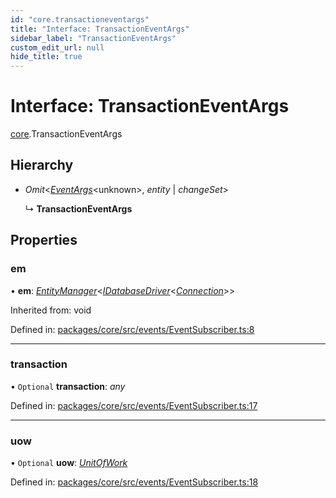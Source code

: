 ```yaml
---
id: "core.transactioneventargs"
title: "Interface: TransactionEventArgs"
sidebar_label: "TransactionEventArgs"
custom_edit_url: null
hide_title: true
---
```


# Interface: TransactionEventArgs

[core](../modules/core.md).TransactionEventArgs

## Hierarchy

* *Omit*<[*EventArgs*](core.eventargs.md)<unknown\>, *entity* \| *changeSet*\>

  ↳ **TransactionEventArgs**

## Properties

### em

• **em**: [*EntityManager*](../classes/core.entitymanager.md)<[*IDatabaseDriver*](core.idatabasedriver.md)<[*Connection*](../classes/core.connection.md)\>\>

Inherited from: void

Defined in: [packages/core/src/events/EventSubscriber.ts:8](https://github.com/mikro-orm/mikro-orm/blob/bcf1a0899b/packages/core/src/events/EventSubscriber.ts#L8)

___

### transaction

• `Optional` **transaction**: *any*

Defined in: [packages/core/src/events/EventSubscriber.ts:17](https://github.com/mikro-orm/mikro-orm/blob/bcf1a0899b/packages/core/src/events/EventSubscriber.ts#L17)

___

### uow

• `Optional` **uow**: [*UnitOfWork*](../classes/core.unitofwork.md)

Defined in: [packages/core/src/events/EventSubscriber.ts:18](https://github.com/mikro-orm/mikro-orm/blob/bcf1a0899b/packages/core/src/events/EventSubscriber.ts#L18)
